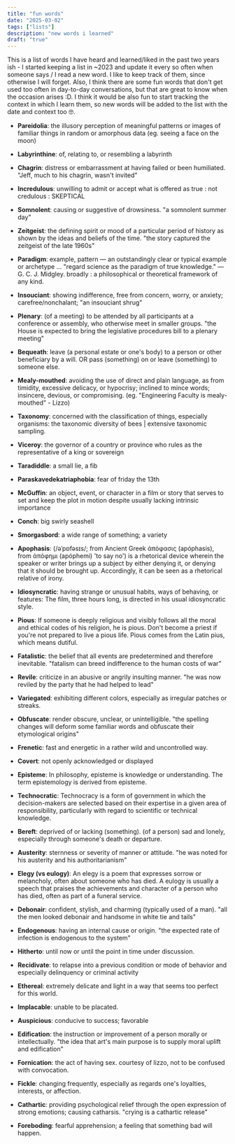 ```yaml
---
title: "fun words"
date: "2025-03-02"
tags: ["lists"]
description: "new words i learned"
draft: "true"
---
```


This is a list of words I have heard and learned/liked in the past two years ish - I started keeping a list in ~2023 and update it every so often when someone says / I read a new word. I like to keep track of them, since otherwise I will forget. Also, I think there are some fun words that don't get used too often in day-to-day conversations, but that are great to know when the occasion arises :D. I think it would be also fun to start tracking the context in which I learn them, so new words will be added to the list with the date and context too 🤓.

- **Pareidolia**: the illusory perception of meaningful patterns or images of familiar things in random or amorphous data (eg. seeing a face on the moon)

- **Labyrinthine**: of, relating to, or resembling a labyrinth

- **Chagrin**: distress or embarrassment at having failed or been humiliated.
  "Jeff, much to his chagrin, wasn't invited"

- **Incredulous**: unwilling to admit or accept what is offered as true : not credulous : SKEPTICAL

- **Somnolent**: causing or suggestive of drowsiness. "a somnolent summer day"

- **Zeitgeist**: the defining spirit or mood of a particular period of history as shown by the ideas and beliefs of the time. "the story captured the zeitgeist of the late 1960s"

- **Paradigm**: example, pattern — an outstandingly clear or typical example or archetype … "regard science as the paradigm of true knowledge." —G. C. J. Midgley. broadly : a philosophical or theoretical framework of any kind.

- **Insouciant**: showing indifference, free from concern, worry, or anxiety; carefree/nonchalant; "an insouciant shrug"

- **Plenary**: (of a meeting) to be attended by all participants at a conference or assembly, who otherwise meet in smaller groups.
  "the House is expected to bring the legislative procedures bill to a plenary meeting"

- **Bequeath**: leave (a personal estate or one's body) to a person or other beneficiary by a will. OR pass (something) on or leave (something) to someone else.

- **Mealy-mouthed**: avoiding the use of direct and plain language, as from timidity, excessive delicacy, or hypocrisy; inclined to mince words; insincere, devious, or compromising. (eg. "Engineering Faculty is mealy-mouthed" - Lizzo)

- **Taxonomy**: concerned with the classification of things, especially organisms: the taxonomic diversity of bees | extensive taxonomic sampling.

- **Viceroy**: the governor of a country or province who rules as the representative of a king or sovereign

- **Taradiddle**: a small lie, a fib

- **Paraskavedekatriaphobia**: fear of friday the 13th

- **McGuffin**: an object, event, or character in a film or story that serves to set and keep the plot in motion despite usually lacking intrinsic importance

- **Conch**: big swirly seashell

- **Smorgasbord**: a wide range of something; a variety

- **Apophasis**: (/əˈpɒfəsɪs/; from Ancient Greek ἀπόφασις (apóphasis), from ἀπόφημι (apóphemi) 'to say no') is a rhetorical device wherein the speaker or writer brings up a subject by either denying it, or denying that it should be brought up. Accordingly, it can be seen as a rhetorical relative of irony.

- **Idiosyncratic**: having strange or unusual habits, ways of behaving, or features: The film, three hours long, is directed in his usual idiosyncratic style.

- **Pious**: If someone is deeply religious and visibly follows all the moral and ethical codes of his religion, he is pious. Don't become a priest if you're not prepared to live a pious life. Pious comes from the Latin pius, which means dutiful.

- **Fatalistic**: the belief that all events are predetermined and therefore inevitable. "fatalism can breed indifference to the human costs of war"

- **Revile**: criticize in an abusive or angrily insulting manner. "he was now reviled by the party that he had helped to lead"

- **Variegated**: exhibiting different colors, especially as irregular patches or streaks.

- **Obfuscate**: render obscure, unclear, or unintelligible. "the spelling changes will deform some familiar words and obfuscate their etymological origins"

- **Frenetic**: fast and energetic in a rather wild and uncontrolled way.

- **Covert**: not openly acknowledged or displayed

- **Episteme**: In philosophy, episteme is knowledge or understanding. The term epistemology is derived from episteme.

- **Technocratic**: Technocracy is a form of government in which the decision-makers are selected based on their expertise in a given area of responsibility, particularly with regard to scientific or technical knowledge.

- **Bereft**: deprived of or lacking (something). (of a person) sad and lonely, especially through someone's death or departure.

- **Austerity**: sternness or severity of manner or attitude.
  "he was noted for his austerity and his authoritarianism"

- **Elegy (vs eulogy)**: An elegy is a poem that expresses sorrow or melancholy, often about someone who has died. A eulogy is usually a speech that praises the achievements and character of a person who has died, often as part of a funeral service.

- **Debonair**: confident, stylish, and charming (typically used of a man).
  "all the men looked debonair and handsome in white tie and tails"

- **Endogenous**: having an internal cause or origin.
  "the expected rate of infection is endogenous to the system"

- **Hitherto**: until now or until the point in time under discussion.

- **Recidivate**: to relapse into a previous condition or mode of behavior and especially delinquency or criminal activity

- **Ethereal**: extremely delicate and light in a way that seems too perfect for this world.

- **Implacable**: unable to be placated.

- **Auspicious**: conducive to success; favorable

- **Edification**: the instruction or improvement of a person morally or intellectually.
  "the idea that art's main purpose is to supply moral uplift and edification"

- **Fornication**: the act of having sex. courtesy of lizzo, not to be confused with convocation.

- **Fickle**: changing frequently, especially as regards one's loyalties, interests, or affection.

- **Cathartic**: providing psychological relief through the open expression of strong emotions; causing catharsis.
  "crying is a cathartic release"

- **Foreboding**: fearful apprehension; a feeling that something bad will happen.
